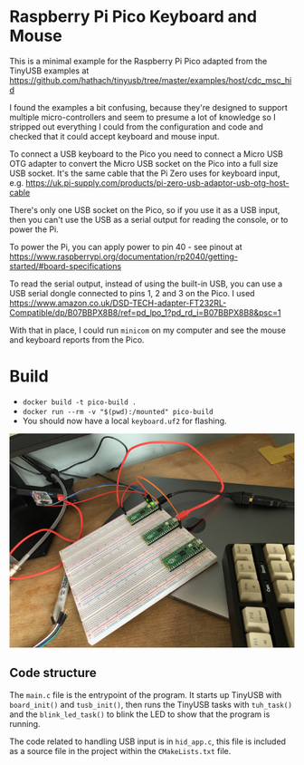 # Raspberry Pi Pico Keyboard and Mouse

This is a minimal example for the Raspberry Pi Pico adapted from the TinyUSB examples at https://github.com/hathach/tinyusb/tree/master/examples/host/cdc_msc_hid

I found the examples a bit confusing, because they're designed to support multiple micro-controllers and seem to presume a lot of knowledge so I stripped out everything I could from the configuration and code and checked that it could accept keyboard and mouse input.

To connect a USB keyboard to the Pico you need to connect a Micro USB OTG adapter to convert the Micro USB socket on the Pico into a full size USB socket. It's the same cable that the Pi Zero uses for keyboard input, e.g. https://uk.pi-supply.com/products/pi-zero-usb-adaptor-usb-otg-host-cable

There's only one USB socket on the Pico, so if you use it as a USB input, then you can't use the USB as a serial output for reading the console, or to power the Pi.

To power the Pi, you can apply power to pin 40 - see pinout at https://www.raspberrypi.org/documentation/rp2040/getting-started/#board-specifications

To read the serial output, instead of using the built-in USB, you can use a USB serial dongle connected to pins 1, 2 and 3 on the Pico. I used https://www.amazon.co.uk/DSD-TECH-adapter-FT232RL-Compatible/dp/B07BBPX8B8/ref=pd_lpo_1?pd_rd_i=B07BBPX8B8&psc=1

With that in place, I could run `minicom` on my computer and see the mouse and keyboard reports from the Pico.

# Build
- `docker build -t pico-build .`
- `docker run --rm -v "$(pwd):/mounted" pico-build`
- You should now have a local `keyboard.uf2` for flashing.

![Photo of setup](./pico_keyboard.jpg)

## Code structure

The `main.c` file is the entrypoint of the program. It starts up TinyUSB with `board_init()` and `tusb_init()`, then runs the TinyUSB tasks with `tuh_task()` and the `blink_led_task()` to blink the LED to show that the program is running.

The code related to handling USB input is in `hid_app.c`, this file is included as a source file in the project within the `CMakeLists.txt` file.

